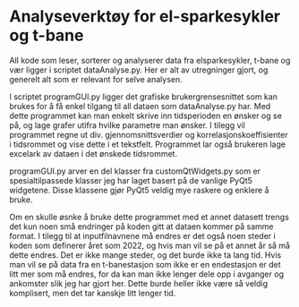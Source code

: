 # Analyseverktøy for el-sparkesykler og t-bane

All kode som leser, sorterer og analyserer data fra elsparkesykler, t-bane og vær ligger 
i scriptet dataAnalyse.py. Her er alt av utregninger gjort, og generelt alt som er
relevant for selve analysen.

I scriptet programGUI.py ligger det grafiske brukergrensesnittet som kan brukes
for å få enkel tilgang til all dataen som dataAnalyse.py har.
Med dette programmet kan man enkelt skrive inn tidsperioden en ønsker og se på, og lage 
grafer utifra hvilke parametre man ønsker. I tilegg vil programmet regne ut div. gjennomsnittsverdier
og korrelasjonskoeffisienter i tidsrommet og vise dette i et tekstfelt. Programmet lar også
brukeren lage excelark av dataen i det ønskede tidsrommet.

programGUI.py arver en del klasser fra customQtWidgets.py som er 
spesialtilpassede klasser jeg har laget basert på de vanlige PyQt5 widgetene. Disse klassene gjør PyQt5
veldig mye raskere og enklere å bruke.

Om en skulle øsnke å bruke dette programmet med et annet datasett trengs det kun noen små endringer på koden
gitt at dataen kommer på samme format. I tilegg til at inputfilnavnene må endres er det også noen
steder i koden som definerer året som 2022, og hvis man vil se på et annet år så må dette endres. Det er ikke mange
steder, og det burde ikke ta lang tid. Hvis man vil se på data fra en t-banestasjon som ikke er en endestasjon
er det litt mer som må endres, for da kan man ikke lenger dele opp i avganger og ankomster slik jeg har gjort her.
Dette burde heller ikke være så veldig komplisert, men det tar kanskje litt lenger tid.
